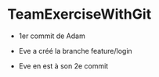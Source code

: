# TeamExerciseWithGit

- 1er commit de Adam

- Eve a créé la branche feature/login

- Eve en est à son 2e commit

